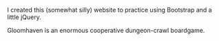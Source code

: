 I created this (somewhat silly) website to practice using Bootstrap and a little jQuery.

Gloomhaven is an enormous cooperative dungeon-crawl boardgame.